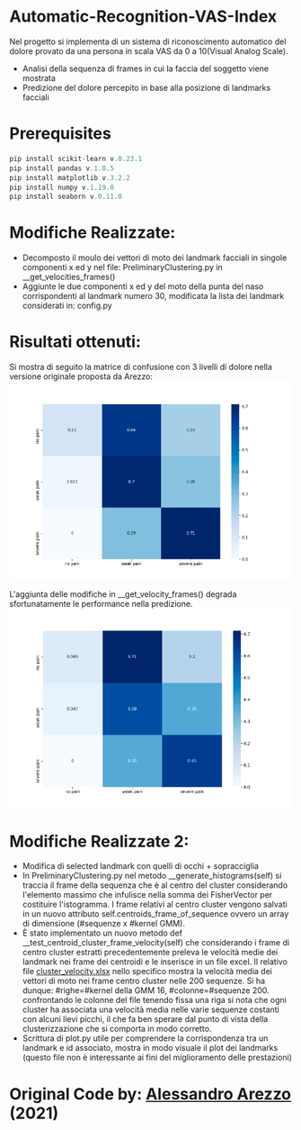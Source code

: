 # Automatic-Recognition-VAS-Index

Nel progetto si implementa di un sistema di riconoscimento automatico del dolore provato da una persona in scala VAS da 0 a 10(Visual Analog Scale).
* Analisi della sequenza di frames in cui la faccia del soggetto viene mostrata
* Predizione del dolore percepito in base alla posizione di landmarks facciali

# Prerequisites
```python
pip install scikit-learn v.0.23.1
pip install pandas v.1.0.5
pip install matplotlib v.3.2.2
pip install numpy v.1.19.0
pip install seaborn v.0.11.0
```

# Modifiche Realizzate:
* Decomposto il moulo dei vettori di moto dei landmark facciali in singole componenti x ed y nel file: PreliminaryClustering.py in __get_velocities_frames()
* Aggiunte le due componenti x ed y del moto della punta del naso corrispondenti al landmark numero 30, modificata la lista dei landmark considerati in: config.py

# Risultati ottenuti:
Si mostra di seguito la matrice di confusione con 3 livelli di dolore nella versione originale proposta da Arezzo:
![originale](https://github.com/edoardore/Automatic-Recognition-VAS-Index/blob/master/ImplementazioneOriginale.png)

L'aggiunta delle modifiche in __get_velocity_frames() degrada sfortunatamente le performance nella predizione.
![modifiche](https://github.com/edoardore/Automatic-Recognition-VAS-Index/blob/master/Modifiche.png)

# Modifiche Realizzate 2:
* Modifica di selected landmark con quelli di occhi + sopracciglia
* In PreliminaryClustering.py nel metodo __generate_histograms(self) si traccia il frame della sequenza che è al centro del cluster considerando l'elemento massimo che infulisce nella somma dei FisherVector per costituire l'istogramma. I frame relativi al centro cluster vengono salvati in un nuovo attributo self.centroids_frame_of_sequence ovvero un array di dimensione (#sequenze x #kernel GMM).
*  È stato implementato un nuovo metodo def __test_centroid_cluster_frame_velocity(self) che considerando i frame di centro cluster estratti precedentemente preleva le velocità medie dei landmark nei frame dei centroidi e le inserisce in un file excel. Il relativo file [cluster_velocity.xlsx](https://github.com/edoardore/Automatic-Recognition-VAS-Index/blob/master/cluster_velocity.xlsx) nello specifico mostra la velocità media dei vettori di moto nei frame centro cluster nelle 200 sequenze. Si ha dunque: #righe=#kernel della GMM 16, #colonne=#sequenze 200. confrontando le colonne del file tenendo fissa una riga si nota che ogni cluster ha associata una velocità media nelle varie sequenze costanti con alcuni lievi picchi, il che fa ben sperare dal punto di vista della clusterizzazione che si comporta in modo corretto.
* Scrittura di plot.py utile per comprendere la corrispondenza tra un landmark e id associato, mostra in modo visuale il plot dei landmarks (questo file non è interessante ai fini del miglioramento delle prestazioni)
# Original Code by: [Alessandro Arezzo](https://github.com/AlessandroArezzo/Automatic-Recognition-VAS-Index) (2021)


